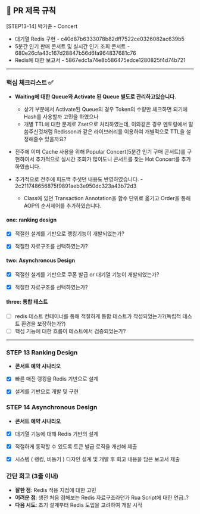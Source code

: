 ## :pushpin: PR 제목 규칙
[STEP13-14] 박기준 - Concert
- 대기열 Redis 구현 - c40d87b6333078b82dff7522ce0326082ac639b5
- 5분간 인기 판매 콘서트 및 실시간 인기 조회 콘서트 - 680e26cfa43c167d28847b56d6fa964837681c76
- Redis에 대한 보고서 - 5867edc1a74e8b586475edce1280825f4d74b721
---
### **핵심 체크리스트** :white_check_mark:

- **Waiting에 대한 Queue와 Activate 된 Queue 별도로 관리하고있습니다.**
    - 상기 부분에서 Activate된 Queue의 경우 Token의 수량만 체크하면 되기에 Hash를 사용할까 고민을 하였으나
    - 개별 TTL에 대한 문제로 Zset으로 처리하였는데, 이와같은 경우 멘토링에서 말씀주신것처럼 Redisson과 같은 라이브러리를 이용하여 개별적으로 TTL을 설정해줄수 있을까요?
- 전주에 이미 Cache 사용을 위해 Popular Concert(5분간 인기 구매 콘서트)를 구현하여서 추가적으로 실시간 조회가 많이도니 콘서트를 찾는 Hot Concert를 추가하였습니다.


- 추가적으로 전주에 피드백 주셧던 내용도 반영하였습니다. - 2c211748656875f9891aeb3e950dc323a43b72d3
  - Class에 있던 Transaction Annotation을 함수 단위로 옮기고 Order을 통해 AOP의 순서제어를 추가하였습니다.

#### one: ranking design
- [x] 적절한 설계를 기반으로 랭킹기능이 개발되었는가?
- [x] 적절한 자료구조를 선택하였는가?


#### two: Asynchronous Design
- [x] 적절한 설계를 기반으로 쿠폰 발급 or 대기열 기능이 개발되었는가?
- [x] 적절한 자료구조를 선택하였는가?


#### three: 통합 테스트
- [ ] redis 테스트 컨테이너를 통해 적절하게 통합 테스트가 작성되었는가?(독립적 테스트 환경을 보장하는가?)
- [ ] 핵심 기능에 대한 흐름이 테스트에서 검증되었는가?

---
### STEP 13 Ranking Design
- **콘서트 예약 시나리오**
- [x] 빠른 매진 랭킹을 Redis 기반으로 설계
- [x] 설계를 기반으로 개발 및 구현


### STEP 14 Asynchronous Design
- **콘서트 예약 시나리오**
- [x] 대기열 기능에 대해 Redis 기반의 설계
- [x] 적절하게 동작할 수 있도록 토큰 발급 로직을 개선해 제출
- [x] 시스템 ( 랭킹, 비동기 ) 디자인 설계 및 개발 후 회고 내용을 담은 보고서 제출


### **간단 회고** (3줄 이내)
- **잘한 점**: Redis 적용 지점에 대한 고민
- **어려운 점**: 생전 처음 접해보는 Redis 자료구조라던가 Rua Script에 대한 언급..?
- **다음 시도**: 초기 설계부터 Redis 도입을 고려하여 개발 시작